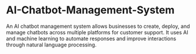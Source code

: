 # AI-Chatbot-Management-System
An AI chatbot management system allows businesses to create, deploy, and manage chatbots across multiple platforms for customer support. It uses AI and machine learning to automate responses and improve interactions through natural language processing.
